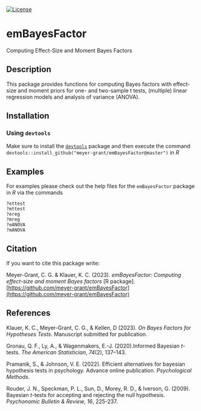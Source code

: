 [![License](https://img.shields.io/badge/license-GPL(>=3)-C11B17.svg)](https://www.gnu.org/licenses/gpl-3.0.de.html)


# emBayesFactor
Computing Effect-Size and Moment Bayes Factors


## Description
This package provides functions for computing Bayes factors 
with effect-size and moment priors for one- and two-sample t tests, 
(multiple) linear regression models and analysis of variance (ANOVA). 


## Installation

### Using `devtools`
Make sure to install the [`devtools`](https://cran.r-project.org/web/packages/devtools/index.html) package
and then execute the command `devtools::install_github("meyer-grant/emBayesFactor@master")` in *R* 


## Examples
For examples please check out the help files for the `emBayesFactor` package in *R* via the commands
```
?ettest
?mttest
?ereg
?mreg
?eANOVA
?mANOVA
```


## Citation
If you want to cite this package write:

Meyer-Grant, C. G. & Klauer, K. C. (2023). *emBayesFactor: Computing effect-size and moment Bayes factors* \[R package\]. [https://github.com/meyer-grant/emBayesFactor](https://github.com/meyer-grant/emBayesFactor)


## References
Klauer, K. C., Meyer-Grant, C. G., & Kellen, D (2023). *On Bayes Factors for Hypotheses Tests*. Manuscript submitted for publication.

Gronau, Q. F., Ly, A., & Wagenmakers, E.-J. (2020).Informed Bayesian *t*-tests. *The American Statistician*, *74*(2), 137–143.

Pramanik, S., & Johnson, V. E. (2022). Efficient alternatives for bayesian hypothesis tests in psychology. Advance online publication. *Psychological Methods*.

Rouder, J. N., Speckman, P. L., Sun, D., Morey, R. D., & Iverson, G. (2009). Bayesian *t*-tests for accepting and rejecting the null hypothesis. *Psychonomic Bulletin & Review*, *16*, 225-237.

